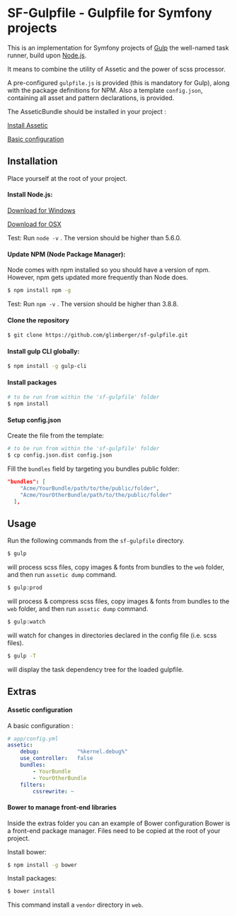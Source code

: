 # SF-Gulpfile - Gulpfile for Symfony projects

This is an implementation for Symfony projects of [Gulp](http://gulpjs.com/) the well-named task runner, build upon [Node.js](https://nodejs.org/en/).

It means to combine the utility of Assetic and the power of scss processor.

A  pre-configured `gulpfile.js` is provided (this is mandatory for Gulp), along with the package definitions for NPM.
Also a template `config.json`, containing all asset and pattern declarations, is provided.

The AsseticBundle should be installed in your project : 

[Install Assetic](http://symfony.com/doc/current/cookbook/assetic/asset_management.html#installing-and-enabling-assetic)

[Basic configuration](#assetic-configuration)


## Installation

Place yourself at the root of your project.

#### Install Node.js: 

[Download for Windows](https://nodejs.org/en/download/package-manager/#windows)

[Download for OSX](https://nodejs.org/en/download/package-manager/#osx)

Test: Run `node -v` . The version should be higher than 5.6.0.


#### Update NPM (Node Package Manager):

Node comes with npm installed so you should have a version of npm. However, npm gets updated more frequently than Node does.

``` sh
$ npm install npm -g
```

Test: Run `npm -v` . The version should be higher than 3.8.8.


#### Clone the repository

```sh
$ git clone https://github.com/glimberger/sf-gulpfile.git
```


#### Install gulp CLI globally:

```sh
$ npm install -g gulp-cli
```



#### Install packages

```sh
# to be run from within the 'sf-gulpfile' folder
$ npm install
```


#### Setup config.json

Create the file from the template:

```sh
# to be run from within the 'sf-gulpfile' folder
$ cp config.json.dist config.json
```

Fill the `bundles` field by targeting you bundles public folder:

```json
"bundles": [
    "Acme/YourBundle/path/to/the/public/folder",
    "Acme/YourOtherBundle/path/to/the/public/folder"
  ],
```

## Usage

Run the following commands from the `sf-gulpfile` directory.

```sh
$ gulp
```
will process scss files, copy images & fonts from bundles to the `web` folder, and then run `assetic dump` command.


```sh
$ gulp:prod
```
will process & compress scss files, copy images & fonts from bundles to the `web` folder, and then run `assetic dump` command.

```sh
$ gulp:watch
```
will watch for changes in directories declared in the config file (i.e. scss files).


```sh
$ gulp -T
```
will display the task dependency tree for the loaded gulpfile.


## Extras

#### Assetic configuration
A basic configuration :
```yaml
# app/config.yml
assetic:
    debug:            "%kernel.debug%"
    use_controller:   false
    bundles:
        - YourBundle
        - YourOtherBundle
    filters:
        cssrewrite: ~
```

#### Bower to manage front-end libraries

Inside the extras folder you can an example of Bower configuration
Bower is a front-end package manager.
Files need to be copied at the root of your project.

Install bower:
```sh
$ npm install -g bower
```

Install packages:
```sh
$ bower install
```

This command install a `vendor` directory in `web`.